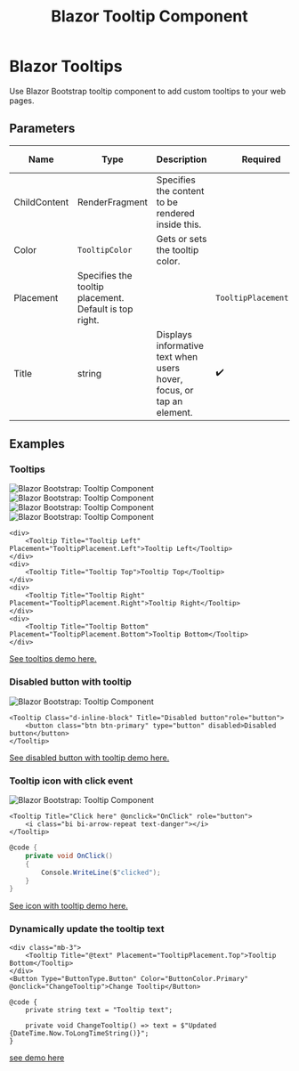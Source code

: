 ﻿---
title: Blazor Tooltip Component
description: Use Blazor Bootstrap tooltip component to add custom tooltips to your web pages.
image: https://i.imgur.com/uqvqb2i.jpg

sidebar_label: Tooltips
sidebar_position: 22
---

# Blazor Tooltips

Use Blazor Bootstrap tooltip component to add custom tooltips to your web pages.

## Parameters

| Name | Type | Description | Required | Default | Added Version | 
|--|--|--|--|--|--|
| ChildContent | RenderFragment | Specifies the content to be rendered inside this. | | | 1.0.0 |
| Color | `TooltipColor` | Gets or sets the tooltip color. | | `TooltipColor.None` | 1.10.0 |
| Placement | Specifies the tooltip placement. Default is top right. | | `TooltipPlacement.Top` | 1.0.0 |
| Title | string | Displays informative text when users hover, focus, or tap an element. | ✔️ | | 1.0.0 |

## Examples

### Tooltips

<div>
    <img src="https://i.imgur.com/uqvqb2i.jpg" alt="Blazor Bootstrap: Tooltip Component" />
</div>

<div>
    <img src="https://i.imgur.com/ZHLTCvX.jpg" alt="Blazor Bootstrap: Tooltip Component" />
</div>

<div>
    <img src="https://i.imgur.com/jwJUhkV.jpg" alt="Blazor Bootstrap: Tooltip Component" />
</div>

<div>
    <img src="https://i.imgur.com/T2YMw9p.jpg" alt="Blazor Bootstrap: Tooltip Component" />
</div>

```cshtml showLineNumbers
<div>
    <Tooltip Title="Tooltip Left" Placement="TooltipPlacement.Left">Tooltip Left</Tooltip>
</div>
<div>
    <Tooltip Title="Tooltip Top">Tooltip Top</Tooltip>
</div>
<div>
    <Tooltip Title="Tooltip Right" Placement="TooltipPlacement.Right">Tooltip Right</Tooltip>
</div>
<div>
    <Tooltip Title="Tooltip Bottom" Placement="TooltipPlacement.Bottom">Tooltip Bottom</Tooltip>
</div>
```

[See tooltips demo here.](https://demos.blazorbootstrap.com/tooltips#examples)

### Disabled button with tooltip

<img src="https://i.imgur.com/PGlmZS3.jpg" alt="Blazor Bootstrap: Tooltip Component" />

```cshtml showLineNumbers
<Tooltip Class="d-inline-block" Title="Disabled button"role="button">
    <button class="btn btn-primary" type="button" disabled>Disabled button</button>
</Tooltip>
```
[See disabled button with tooltip demo here.](https://demos.blazorbootstrap.com/tooltips#disabled-button-with-tootip)

### Tooltip icon with click event

<img src="https://i.imgur.com/D3FrZba.jpg" alt="Blazor Bootstrap: Tooltip Component" />

```cshtml showLineNumbers
<Tooltip Title="Click here" @onclick="OnClick" role="button">
    <i class="bi bi-arrow-repeat text-danger"></i>
</Tooltip>
```

```cs showLineNumbers
@code {
    private void OnClick()
    {
        Console.WriteLine($"clicked");
    }
}
```
[See icon with tooltip demo here.](https://demos.blazorbootstrap.com/tooltips#icon-with-click-event)

### Dynamically update the tooltip text

```cshtml showLineNumbers
<div class="mb-3">
    <Tooltip Title="@text" Placement="TooltipPlacement.Top">Tooltip Bottom</Tooltip>
</div>
<Button Type="ButtonType.Button" Color="ButtonColor.Primary" @onclick="ChangeTooltip">Change Tooltip</Button>

@code {
    private string text = "Tooltip text";

    private void ChangeTooltip() => text = $"Updated {DateTime.Now.ToLongTimeString()}";
}
```
[see demo here](https://demos.blazorbootstrap.com/tooltips#dynamically-update-the-tooltip-text)